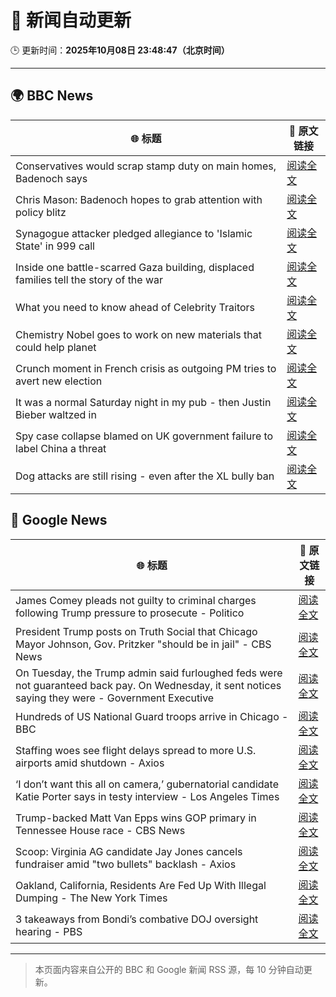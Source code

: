 # 🧠 新闻自动更新

🕒 更新时间：**2025年10月08日 23:48:47（北京时间）**

---

## 🌍 BBC News

| 🌐 标题 | 🔗 原文链接 |
|--------|-------------|
| Conservatives would scrap stamp duty on main homes, Badenoch says | [阅读全文](https://www.bbc.com/news/articles/c20zv94ldpko?at_medium=RSS&at_campaign=rss) |
| Chris Mason: Badenoch hopes to grab attention with policy blitz | [阅读全文](https://www.bbc.com/news/articles/cwywrpelp7jo?at_medium=RSS&at_campaign=rss) |
| Synagogue attacker pledged allegiance to 'Islamic State' in 999 call | [阅读全文](https://www.bbc.com/news/articles/c3drj0dxmr9o?at_medium=RSS&at_campaign=rss) |
| Inside one battle-scarred Gaza building, displaced families tell the story of the war | [阅读全文](https://www.bbc.com/news/articles/cy4jz7l7qv8o?at_medium=RSS&at_campaign=rss) |
| What you need to know ahead of Celebrity Traitors | [阅读全文](https://www.bbc.com/news/articles/c4gv1z2dr0go?at_medium=RSS&at_campaign=rss) |
| Chemistry Nobel goes to work on new materials that could help planet | [阅读全文](https://www.bbc.com/news/articles/c0r0l742kpjo?at_medium=RSS&at_campaign=rss) |
| Crunch moment in French crisis as outgoing PM tries to avert new election | [阅读全文](https://www.bbc.com/news/articles/cj9zkzl21kmo?at_medium=RSS&at_campaign=rss) |
| It was a normal Saturday night in my pub - then Justin Bieber waltzed in | [阅读全文](https://www.bbc.com/news/articles/cjw7554z85eo?at_medium=RSS&at_campaign=rss) |
| Spy case collapse blamed on UK government failure to label China a threat | [阅读全文](https://www.bbc.com/news/articles/cy8rl7e7xp3o?at_medium=RSS&at_campaign=rss) |
| Dog attacks are still rising - even after the XL bully ban | [阅读全文](https://www.bbc.com/news/articles/cvgvy2yyv8mo?at_medium=RSS&at_campaign=rss) |

## 📰 Google News

| 🌐 标题 | 🔗 原文链接 |
|--------|-------------|
| James Comey pleads not guilty to criminal charges following Trump pressure to prosecute - Politico | [阅读全文](https://news.google.com/rss/articles/CBMilAFBVV95cUxQRGNiYkxoUS0yVHJPckdFTnlSV0hldEQ3UGtBZFlGZDZHdUp4aktQVzYzQ2c2OUwyY3g3amJBbGk0UTA0TFY5ajRqdHl5NEZWWkJ2YkVKNUxiOGxQeFpESXBnY0xBemkxLWdlbE0xX3BXdjhrYzNPQXhiVFZtSEtYWUI1bGhRSlYtQ2gyOVZIb21ya1R4?oc=5) |
| President Trump posts on Truth Social that Chicago Mayor Johnson, Gov. Pritzker "should be in jail" - CBS News | [阅读全文](https://news.google.com/rss/articles/CBMiiAFBVV95cUxNOFZCNml0MTY2a2R3eGpmcy1zUzZwZzVSYTRTYkRDRHRBbmFXVUlGczBMdmFFanZyeXBEYmZVYm9RbktEX1JteUxaZjF3Ti0xSTZzWFc1OFliNE5XRVV0ZFhDVmNuLTNlcVJKUnB2ckZwWWNIMWZMWmNGczhndUQwSlRQcFl5Vjg4?oc=5) |
| On Tuesday, the Trump admin said furloughed feds were not guaranteed back pay. On Wednesday, it sent notices saying they were - Government Executive | [阅读全文](https://news.google.com/rss/articles/CBMi9AFBVV95cUxQU2JjcXEwRXdqZkRnQTFzN1NNTEM2d29oemNYeVNfcVg0ZERwU1Y0a19yNEdtQ0pObkpXWUVWQWFyOWJTd3NYdmdpQUVQQ3ZTMnFrZlhRd1Blcm5DMGJWUkQ0QTIwMXM3a3pVOWJ4dFYxNU5rQmFhM2FLNExaM1EyTkJqYVRIWEhtVDM5R1FRWTA0RWh6ZWZpbWtpMnVvU3FaYWU5NGJSOFRwQl9PR1ZKc3ZfV1p3MGU1TUxRcFgxUFIzZU41TkdzR2Zmc3Npdjl2MVIzRDVWcE9RZlNFMV9LbzhQSmxKSC1MWERTclprX3Y4eGRW?oc=5) |
| Hundreds of US National Guard troops arrive in Chicago - BBC | [阅读全文](https://news.google.com/rss/articles/CBMiWkFVX3lxTE9lclpxdEExNGdYRDktN01mc2ZrdWFiMkdPUWlRaHo0bktwbTBnUUt1Vjk0cFpidm9kQm1XOGs1LXdtNUpuWnFmOVY4MXNDaFZVbUY1TTRfMHhoQdIBX0FVX3lxTFAxaGdsLXVjcFI3UjR1UFc4TE5vWDhPMTZmTDlnZUpUVHpDdkFjUlE1WU9oZjFHNENid1VJY2RJS2NFTFJKemw1V1pHYVNwWUtfZTN3dXFSa0Q1OHhRdURV?oc=5) |
| Staffing woes see flight delays spread to more U.S. airports amid shutdown - Axios | [阅读全文](https://news.google.com/rss/articles/CBMikAFBVV95cUxPM3J4aXZMNlp2djgza01SVkpvVzlmZ3FfbUlQUXoweDdJRF9DOWJ1cDBXeWlYbDAwTkRfOG9mYWdzeFo4N0NLb1dBallGX0hRdTNPSlJScEMtMF9pbjlvUmFVMFF3MHJQNWNSbktkNkJVNHU2ZmFOcENZeHkxQkMtUHYwaGN0NzF6YUhmRkZTaFA?oc=5) |
| ‘I don’t want this all on camera,’ gubernatorial candidate Katie Porter says in testy interview - Los Angeles Times | [阅读全文](https://news.google.com/rss/articles/CBMifEFVX3lxTE5HV2paM0gyNTExek5RQmpqM2toeC1UV1ZXMkY1ZnJGdFh6SU1qSnM5NUI1MW5LWVdoNFJody15OGE5WDlHVi1MdS1fRnRiMWEwQmVoWEhRWWExMXpJUVJ4aWJITnpxYXRRRS1pMjJHTkUydldXZVdFdzhlQlE?oc=5) |
| Trump-backed Matt Van Epps wins GOP primary in Tennessee House race - CBS News | [阅读全文](https://news.google.com/rss/articles/CBMikgFBVV95cUxNT1EwSFhFX0NwSmp6MERZZ0RBZDd1SzdVX05fRTF0X3VSVnpuMjIzRC16RFk0Q3BNSUZLdjFtWGhGdTVYZUdhbVhnc05XN3F3QmE1M1dxMXIwVjZsMjZsYXBkWTlBRUFlV0lzTUUyNktxSHNxMFNiMTl5ZTQ2MUtxQUlvZXAwSlloUVhoTDQxdVZId9IBlwFBVV95cUxOeEhCSzh3SGF1bWdGc3dkVlc1dEFfa2hoT01fMF9QMnJxTXpaeVgyWGpWWG9WZWR2WmlraUVtdVgzN2NmT3FDU2U3QXo1dHJ1dVg5NVl6RlJxNlVCakhiR1pSNmt6VTJlQ3NiTGROWFYzb2dtcG5HdHZFdWcwWEpDcGszamw1cm5laGlPLVpNaFZITERXZDdj?oc=5) |
| Scoop: Virginia AG candidate Jay Jones cancels fundraiser amid "two bullets" backlash - Axios | [阅读全文](https://news.google.com/rss/articles/CBMib0FVX3lxTE5MTTRXUmlaUkpzM2hvUi1WMFVoVnNHcS0zYVV3S3hzRHlNcmtONVhwdzB0cU55QTNtRzNSV1Jkal9Fb1RKZ1dyZGFGbHlDRkw0ZVVRbGhiNFMtcnlwQXZQQXltUldwbFozaUdoRElXTQ?oc=5) |
| Oakland, California, Residents Are Fed Up With Illegal Dumping - The New York Times | [阅读全文](https://news.google.com/rss/articles/CBMigAFBVV95cUxPajA1ZUVQTnZxaEVMME5IeXFJZ2p2bWpKajNyQzdUdnloeXFiTGdTVU12cU9iR1lZYWxVd05rVlhGUDJBV0ZpTTJOeEpuMFExNW00V01IZWo3WVpZOG1TbWQ3Y2pCbEZxRUlzUUo0eFN2ZU5pWGRrbk9ETUNfQ3daWQ?oc=5) |
| 3 takeaways from Bondi’s combative DOJ oversight hearing - PBS | [阅读全文](https://news.google.com/rss/articles/CBMimAFBVV95cUxQSDEtZUNyNF9uVk9TSWxFd0FqY1FCa3BTbWlzRXBCVVdPUmcwOVloeWFXaFhzR2RCVjhWZ3ZOdU9TWVRvMWhfVHVSYjdScWQ4U05faE1mMFliUFRwUkg3M0dGOWlTaDJIME9zV29FWm9ydTRRVFBjVjRsbG9ralBrZ1pVeV83UHhUb1J6b3hwN25KM0ozUzlaZ9IBngFBVV95cUxOMWVYYnhsaFg0TFhVWUZ0YWI5NXlLenV3SWJBN01qNU1HYXhBTFNESEdsenY4YjEzTEhTNFNISXBhVWJkN2phUnRVUDA1SGxuTGlEM1VvTWMtdzBWYzh4MDhRWWFoUzJ6aS1vTTljNUdYNWs5R0ZzcHNzT09zeElFUE8yTVN0SWdjQUE3QXdHdW5VU1FmOUxWZklkUXF4Zw?oc=5) |

---
> 本页面内容来自公开的 BBC 和 Google 新闻 RSS 源，每 10 分钟自动更新。